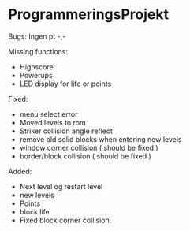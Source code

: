 # ProgrammeringsProjekt

Bugs:
Ingen pt -,-


Missing functions:
- Highscore 
- Powerups
- LED display for life or points

Fixed:
- menu select error
- Moved levels to rom
- Striker collision angle reflect
- remove old solid blocks when entering new levels
- window corner collision ( should be fixed )
- border/block collision ( should be fixed )

Added:
- Next level og restart level
- new levels
- Points
- block life
- Fixed block corner collision.
